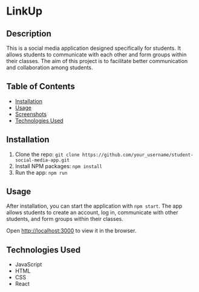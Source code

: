 # LinkUp

## Description
This is a social media application designed specifically for students. It allows students to communicate with each other and form groups within their classes. The aim of this project is to facilitate better communication and collaboration among students.

## Table of Contents
- [Installation](#installation)
- [Usage](#usage)
- [Screenshots](#screenshots)
- [Technologies Used](#technologies-used)

## Installation
1. Clone the repo: `git clone https://github.com/your_username/student-social-media-app.git`
2. Install NPM packages: `npm install`
3. Run the app: `npm run`

## Usage
After installation, you can start the application with `npm start`. The app allows students to create an account, log in, communicate with other students, and form groups within their classes.

Open [http://localhost:3000](http://localhost:3000) to view it in the browser.

## Technologies Used
- JavaScript
- HTML
- CSS
- React

